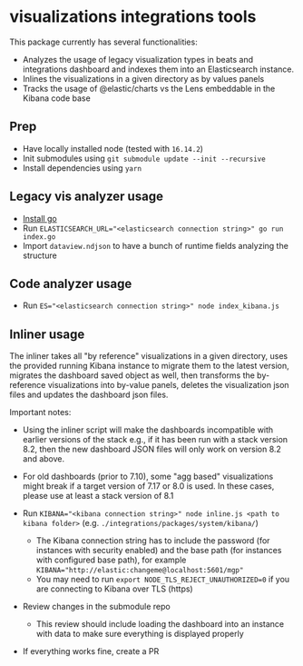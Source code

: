 # visualizations integrations tools

This package currently has several functionalities:

- Analyzes the usage of legacy visualization types in beats and integrations dashboard and indexes them into an Elasticsearch instance.
- Inlines the visualizations in a given directory as by values panels
- Tracks the usage of @elastic/charts vs the Lens embeddable in the Kibana code base

## Prep

- Have locally installed node (tested with `16.14.2`)
- Init submodules using `git submodule update --init --recursive`
- Install dependencies using `yarn`

## Legacy vis analyzer usage

- [Install go](https://go.dev/doc/install)
- Run `ELASTICSEARCH_URL="<elasticsearch connection string>" go run index.go`
- Import `dataview.ndjson` to have a bunch of runtime fields analyzing the structure

## Code analyzer usage

- Run `ES="<elasticsearch connection string>" node index_kibana.js`

## Inliner usage

The inliner takes all "by reference" visualizations in a given directory, uses the provided running Kibana instance to migrate them to the latest version, migrates the dashboard saved object as well, then transforms the by-reference visualizations into by-value panels, deletes the visualization json files and updates the dashboard json files.

Important notes:

- Using the inliner script will make the dashboards incompatible with earlier versions of the stack e.g., if it has been run with a stack version 8.2, then the new dashboard JSON files will only work on version 8.2 and above.
- For old dashboards (prior to 7.10), some "agg based" visualizations might break if a target version of 7.17 or 8.0 is used. In these cases, please use at least a stack version of 8.1

- Run `KIBANA="<kibana connection string>" node inline.js <path to kibana folder>` (e.g. `./integrations/packages/system/kibana/`)
  - The Kibana connection string has to include the password (for instances with security enabled) and the base path (for instances with configured base path), for example `KIBANA="http://elastic:changeme@localhost:5601/mgp"`
  - You may need to run `export NODE_TLS_REJECT_UNAUTHORIZED=0` if you are connecting to Kibana over TLS (https)
- Review changes in the submodule repo
  - This review should include loading the dashboard into an instance with data to make sure everything is displayed properly
- If everything works fine, create a PR
